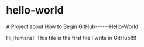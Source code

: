 # hello-world
A Project about How  to Begin GitHub------Hello-World

Hi,Humans!!
This file is the first file I write in GitHub!!!!

